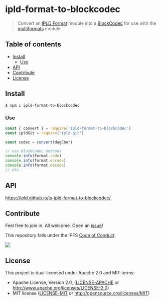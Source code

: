 # ipld-format-to-blockcodec <!-- omit in toc -->

> Convert an [IPLD Format](https://www.npmjs.com/package/interface-ipld-format) module into a [BlockCodec](https://github.com/multiformats/js-multiformats/blob/master/src/codecs/interface.ts#L21)
for use with the [multiformats](https://www.npmjs.com/package/multiformats) module.

## Table of contents <!-- omit in toc -->

- [Install](#install)
  - [Use](#use)
- [API](#api)
- [Contribute](#contribute)
- [License](#license)

## Install

```console
$ npm i ipld-format-to-blockcodec
```

### Use

```javascript
const { convert } = require('ipld-format-to-blockcodec')
const ipldGit = require('ipld-git')

const codec = convert(dagCbor)

// use BlockCodec methods
console.info(format.code)
console.info(format.encode)
console.info(format.decode)
// etc..
```

## API

https://ipld.github.io/js-ipld-format-to-blockcodec/

## Contribute

Feel free to join in. All welcome. Open an [issue](https://github.com/ipld/js-ipld-format-to-blockcodec/issues)!

This repository falls under the IPFS [Code of Conduct](https://github.com/ipfs/community/blob/master/code-of-conduct.md).

[![](https://cdn.rawgit.com/jbenet/contribute-ipfs-gif/master/img/contribute.gif)](https://github.com/ipfs/community/blob/master/CONTRIBUTING.md)

## License

This project is dual-licensed under Apache 2.0 and MIT terms:

- Apache License, Version 2.0, ([LICENSE-APACHE](https://github.com/ipld/js-ipld-format-to-blockcodec/blob/master/LICENSE-APACHE) or http://www.apache.org/licenses/LICENSE-2.0)
- MIT license ([LICENSE-MIT](https://github.com/ipld/js-ipld-format-to-blockcodec/blob/master/LICENSE-MIT) or http://opensource.org/licenses/MIT)
